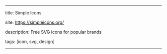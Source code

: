 ---

title: Simple Icons

site: https://simpleicons.org/

description: Free SVG icons for popular brands

tags: [icon, svg, design]

---